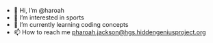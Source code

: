- 👋 Hi, I’m @haroah
- 👀 I’m interested in sports
- 🌱 I’m currently learning coding concepts
- 📫 How to reach me pharoah.jackson@hgs.hiddengeniusproject.org

<!---
haroah/haroah is a ✨ special ✨ repository because its `README.md` (this file) appears on your GitHub profile.
You can click the Preview link to take a look at your changes.
--->
